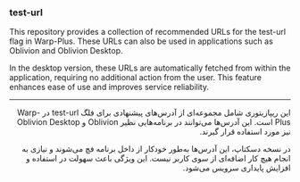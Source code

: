### test-url

This repository provides a collection of recommended URLs for the test-url flag in Warp-Plus. These URLs can also be used in applications such as Oblivion and Oblivion Desktop.

In the desktop version, these URLs are automatically fetched from within the application, requiring no additional action from the user. This feature enhances ease of use and improves service reliability.

<hr />

<div dir="rtl">
این ریپازیتوری شامل مجموعه‌ای از آدرس‌های پیشنهادی برای فلگ test-url در Warp-Plus است. این آدرس‌ها می‌توانند در برنامه‌هایی نظیر Oblivion و Oblivion Desktop نیز مورد استفاده قرار گیرند.

در نسخه دسکتاپ، این آدرس‌ها به‌طور خودکار از داخل برنامه فچ می‌شوند و نیازی به انجام هیچ کار اضافه‌ای از سوی کاربر نیست. این ویژگی باعث سهولت در استفاده و افزایش پایداری سرویس می‌شود.

</div>
